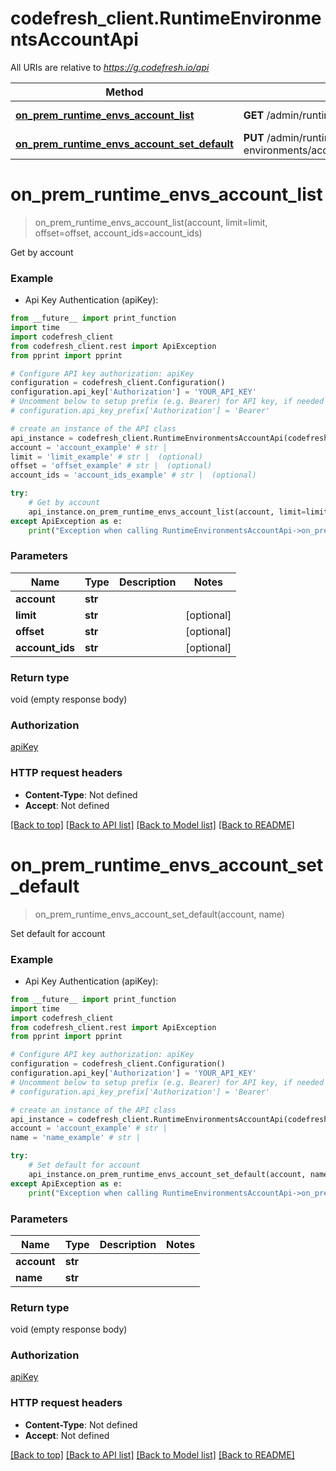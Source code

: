# codefresh_client.RuntimeEnvironmentsAccountApi

All URIs are relative to *https://g.codefresh.io/api*

Method | HTTP request | Description
------------- | ------------- | -------------
[**on_prem_runtime_envs_account_list**](RuntimeEnvironmentsAccountApi.md#on_prem_runtime_envs_account_list) | **GET** /admin/runtime-environments/account/{account} | Get by account
[**on_prem_runtime_envs_account_set_default**](RuntimeEnvironmentsAccountApi.md#on_prem_runtime_envs_account_set_default) | **PUT** /admin/runtime-environments/account/default/{account}/{runtimeEnvironmentName} | Set default for account


# **on_prem_runtime_envs_account_list**
> on_prem_runtime_envs_account_list(account, limit=limit, offset=offset, account_ids=account_ids)

Get by account

### Example

* Api Key Authentication (apiKey): 
```python
from __future__ import print_function
import time
import codefresh_client
from codefresh_client.rest import ApiException
from pprint import pprint

# Configure API key authorization: apiKey
configuration = codefresh_client.Configuration()
configuration.api_key['Authorization'] = 'YOUR_API_KEY'
# Uncomment below to setup prefix (e.g. Bearer) for API key, if needed
# configuration.api_key_prefix['Authorization'] = 'Bearer'

# create an instance of the API class
api_instance = codefresh_client.RuntimeEnvironmentsAccountApi(codefresh_client.ApiClient(configuration))
account = 'account_example' # str | 
limit = 'limit_example' # str |  (optional)
offset = 'offset_example' # str |  (optional)
account_ids = 'account_ids_example' # str |  (optional)

try:
    # Get by account
    api_instance.on_prem_runtime_envs_account_list(account, limit=limit, offset=offset, account_ids=account_ids)
except ApiException as e:
    print("Exception when calling RuntimeEnvironmentsAccountApi->on_prem_runtime_envs_account_list: %s\n" % e)
```

### Parameters

Name | Type | Description  | Notes
------------- | ------------- | ------------- | -------------
 **account** | **str**|  | 
 **limit** | **str**|  | [optional] 
 **offset** | **str**|  | [optional] 
 **account_ids** | **str**|  | [optional] 

### Return type

void (empty response body)

### Authorization

[apiKey](../README.md#apiKey)

### HTTP request headers

 - **Content-Type**: Not defined
 - **Accept**: Not defined

[[Back to top]](#) [[Back to API list]](../README.md#documentation-for-api-endpoints) [[Back to Model list]](../README.md#documentation-for-models) [[Back to README]](../README.md)

# **on_prem_runtime_envs_account_set_default**
> on_prem_runtime_envs_account_set_default(account, name)

Set default for account

### Example

* Api Key Authentication (apiKey): 
```python
from __future__ import print_function
import time
import codefresh_client
from codefresh_client.rest import ApiException
from pprint import pprint

# Configure API key authorization: apiKey
configuration = codefresh_client.Configuration()
configuration.api_key['Authorization'] = 'YOUR_API_KEY'
# Uncomment below to setup prefix (e.g. Bearer) for API key, if needed
# configuration.api_key_prefix['Authorization'] = 'Bearer'

# create an instance of the API class
api_instance = codefresh_client.RuntimeEnvironmentsAccountApi(codefresh_client.ApiClient(configuration))
account = 'account_example' # str | 
name = 'name_example' # str | 

try:
    # Set default for account
    api_instance.on_prem_runtime_envs_account_set_default(account, name)
except ApiException as e:
    print("Exception when calling RuntimeEnvironmentsAccountApi->on_prem_runtime_envs_account_set_default: %s\n" % e)
```

### Parameters

Name | Type | Description  | Notes
------------- | ------------- | ------------- | -------------
 **account** | **str**|  | 
 **name** | **str**|  | 

### Return type

void (empty response body)

### Authorization

[apiKey](../README.md#apiKey)

### HTTP request headers

 - **Content-Type**: Not defined
 - **Accept**: Not defined

[[Back to top]](#) [[Back to API list]](../README.md#documentation-for-api-endpoints) [[Back to Model list]](../README.md#documentation-for-models) [[Back to README]](../README.md)

